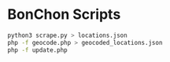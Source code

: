 # BonChon Scripts


```sh
python3 scrape.py > locations.json
php -f geocode.php > geocoded_locations.json
php -f update.php
```
